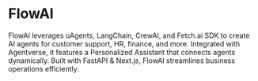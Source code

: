# FlowAI
FlowAI leverages uAgents, LangChain, CrewAI, and Fetch.ai SDK to create AI agents for customer support, HR, finance, and more. Integrated with Agentverse, it features a Personalized Assistant that connects agents dynamically. Built with FastAPI &amp; Next.js, FlowAI streamlines business operations efficiently.

